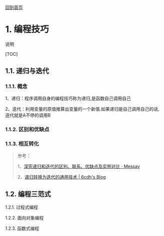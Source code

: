 [回到首页](../README.md)

# 1. 编程技巧

说明

[TOC]

## 1.1. 递归与迭代

### 1.1.1. 概念

1、递归：程序调用自身的编程技巧称为递归,是函数自己调用自己

2、迭代：利用变量的原值推算出变量的一个新值.如果递归是自己调用自己的话,迭代就是A不停的调用B

### 1.1.2. 区别和优缺点

### 1.1.3. 相互转化

> 参考：
>
> 1、[深究递归和迭代的区别、联系、优缺点及实例对比 · Messay](https://messay.me/2017/06/24/深究递归和迭代的区别、联系、优缺点及实例对比/)
>
> 2、[递归转换为迭代的通用技术 | 6cdh's Blog](https://6cdh.github.io/posts/recursion-to-loop/)



## 1.2. 编程三范式

1.2.1. 过程式编程

1.2.2. 面向对象编程

1.2.3. 函数式编程

